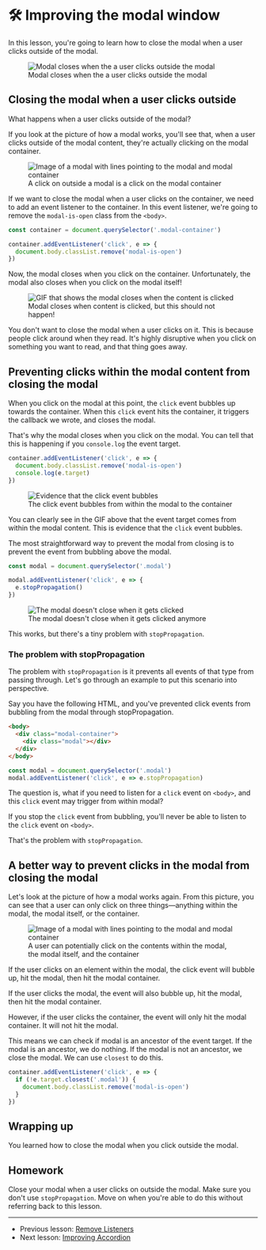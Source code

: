# 🛠 Improving the modal window

In this lesson, you're going to learn how to close the modal when a user clicks outside of the modal.

<figure>
  <img src="../../images/components/modal/events/close-on-container.gif" alt="Modal closes when the a user clicks outside the modal">
  <figcaption>Modal closes when the a user clicks outside the modal</figcaption>
</figure>

## Closing the modal when a user clicks outside

What happens when a user clicks outside of the modal?

If you look at the picture of how a modal works, you'll see that, when a user clicks outside of the modal content, they're actually clicking on the modal container.

<figure>
  <img src="../../images/components/modal/events/how-mod-works.png" alt="Image of a modal with lines pointing to the modal and modal container">
  <figcaption>A click on outside a modal is a click on the modal container</figcaption>
</figure>

If we want to close the modal when a user clicks on the container, we need to add an event listener to the container. In this event listener, we're going to remove the `modal-is-open` class from the `<body>`.

```js
const container = document.querySelector('.modal-container')

container.addEventListener('click', e => {
  document.body.classList.remove('modal-is-open')
})
```

Now, the modal closes when you click on the container. Unfortunately, the modal also closes when you click on the modal itself!

<figure>
  <img src="../../images/components/modal/events/close-on-content.gif" alt="GIF that shows the modal closes when the content is clicked">
  <figcaption>Modal closes when content is clicked, but this should not happen!</figcaption>
</figure>

You don't want to close the modal when a user clicks on it. This is because people click around when they read. It's highly disruptive when you click on something you want to read, and that thing goes away.

## Preventing clicks within the modal content from closing the modal

When you click on the modal at this point, the `click` event bubbles up towards the container. When this `click` event hits the container, it triggers the callback we wrote, and closes the modal.

That's why the modal closes when you click on the modal. You can tell that this is happening if you `console.log` the event target.

```js
container.addEventListener('click', e => {
  document.body.classList.remove('modal-is-open')
  console.log(e.target)
})
```

<figure>
  <img src="../../images/components/modal/events/bubble-evidence.gif" alt="Evidence that the click event bubbles">
  <figcaption>The click event bubbles from within the modal to the container</figcaption>
</figure>

You can clearly see in the GIF above that the event target comes from within the modal content. This is evidence that the `click` event bubbles.

The most straightforward way to prevent the modal from closing is to prevent the event from bubbling above the modal.

```js
const modal = document.querySelector('.modal')

modal.addEventListener('click', e => {
  e.stopPropagation()
})
```

<figure>
  <img src="../../images/components/modal/events/prevent-close.gif" alt="The modal doesn't close when it gets clicked">
  <figcaption aria-hidden>The modal doesn't close when it gets clicked anymore</figcaption>
</figure>

This works, but there's a tiny problem with `stopPropagation`.

### The problem with stopPropagation

The problem with `stopPropagation` is it prevents all events of that type from passing through. Let's go through an example to put this scenario into perspective.

Say you have the following HTML, and you've prevented click events from bubbling from the modal through stopPropagation.

```html
<body>
  <div class="modal-container">
    <div class="modal"></div>
  </div>
</body>
```

```js
const modal = document.querySelector('.modal')
modal.addEventListener('click', e => e.stopPropagation)
```

The question is, what if you need to listen for a `click` event on `<body>`, and this `click` event may trigger from within modal?

If you stop the `click` event from bubbling, you'll never be able to listen to the `click` event on `<body>`.

That's the problem with `stopPropagation`.

## A better way to prevent clicks in the modal from closing the modal

Let's look at the picture of how a modal works again. From this picture, you can see that a user can only click on three things—anything within the modal, the modal itself, or the container.

<figure>
  <img src="../../images/components/modal/events/how-mod-works.png" alt="Image of a modal with lines pointing to the modal and modal container">
  <figcaption>A user can potentially click on the contents within the modal, the modal itself, and the container</figcaption>
</figure>

If the user clicks on an element within the modal, the click event will bubble up, hit the modal, then hit the modal container.

If the user clicks the modal, the event will also bubble up, hit the modal, then hit the modal container.

However, if the user clicks the container, the event will only hit the modal container. It will not hit the modal. 

This means we can check if modal is an ancestor of the event target. If the modal is an ancestor, we do nothing. If the modal is not an ancestor, we close the modal. We can use `closest` to do this.

```js
container.addEventListener('click', e => {
  if (!e.target.closest('.modal')) {
    document.body.classList.remove('modal-is-open')
  }
})
```

## Wrapping up

You learned how to close the modal when you click outside the modal.

## Homework

Close your modal when a user clicks on outside the modal. Make sure you don't use `stopPropagation`. Move on when you're able to do this without referring back to this lesson.

---

- Previous lesson: [Remove Listeners](05.remove-listeners.md)
- Next lesson: [Improving Accordion](07.improving-accordion.md)
